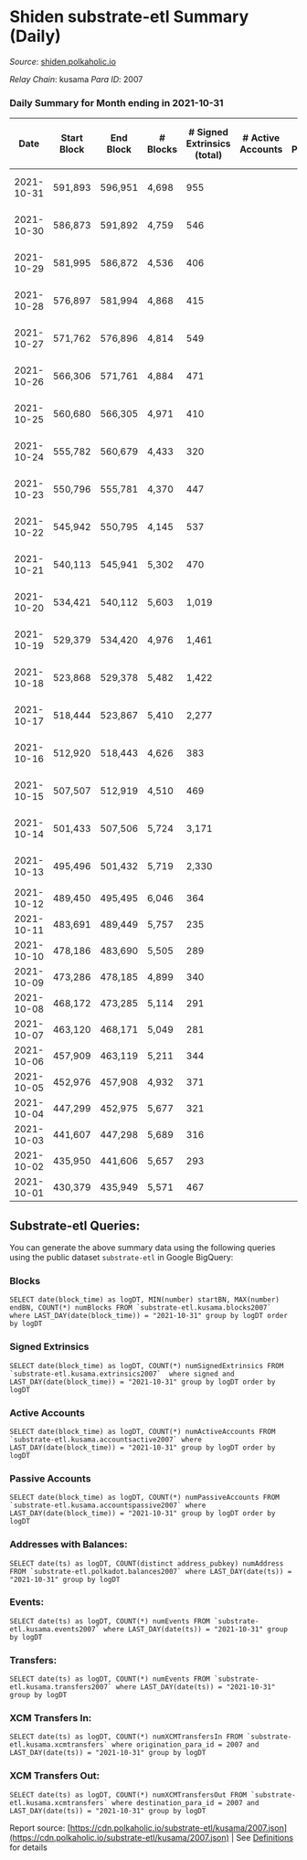 # Shiden substrate-etl Summary (Daily)

_Source_: [shiden.polkaholic.io](https://shiden.polkaholic.io)

*Relay Chain*: kusama
*Para ID*: 2007



### Daily Summary for Month ending in 2021-10-31


| Date | Start Block | End Block | # Blocks | # Signed Extrinsics (total) | # Active Accounts | # Passive | # New | # Addresses with Balances | # Events | # Transfers | # XCM Transfers In | # XCM Transfers Out | Issues | 
| ---- | ----------- | --------- | -------- | --------------------------- | ----------------- | --------- | ----- | ------------------------- | -------- | ----------- | ------------------ | ------------------- | ------ |
| 2021-10-31 | 591,893 | 596,951 | 4,698 | 955 |  |  |  | 26,217 | 38,581 | 6,693 ($2,089,795.72) |   |   | 361 missing (7.14%) |
| 2021-10-30 | 586,873 | 591,892 | 4,759 | 546 |  |  |  |  | 40,644 | 6,518 ($2,390,536.32) |   |   | 261 missing (5.20%) |
| 2021-10-29 | 581,995 | 586,872 | 4,536 | 406 |  |  |  |  | 42,574 | 6,597 ($2,535,328.48) |   |   | 342 missing (7.01%) |
| 2021-10-28 | 576,897 | 581,994 | 4,868 | 415 |  |  |  |  | 12,001 | 3,017 ($765,755.91) |   |   | 230 missing (4.51%) |
| 2021-10-27 | 571,762 | 576,896 | 4,814 | 549 |  |  |  |  | 23,734 | 4,126 ($1,911,762.69) |   |   | 321 missing (6.25%) |
| 2021-10-26 | 566,306 | 571,761 | 4,884 | 471 |  |  |  |  | 38,732 | 6,403 ($4,766,993.24) |   |   | 572 missing (10.49%) |
| 2021-10-25 | 560,680 | 566,305 | 4,971 | 410 |  |  |  |  | 42,501 | 6,808 ($2,435,486.89) |   |   | 655 missing (11.64%) |
| 2021-10-24 | 555,782 | 560,679 | 4,433 | 320 |  |  |  |  | 37,218 | 5,992 ($1,094,408.00) |   |   | 465 missing (9.50%) |
| 2021-10-23 | 550,796 | 555,781 | 4,370 | 447 |  |  |  |  | 41,987 | 6,314 ($1,536,884.49) |   |   | 616 missing (12.36%) |
| 2021-10-22 | 545,942 | 550,795 | 4,145 | 537 |  |  |  |  | 63,801 | 9,968 ($3,103,107.07) |   |   | 709 missing (14.61%) |
| 2021-10-21 | 540,113 | 545,941 | 5,302 | 470 |  |  |  |  | 44,412 | 8,171 ($4,952,230.32) |   |   | 527 missing (9.04%) |
| 2021-10-20 | 534,421 | 540,112 | 5,603 | 1,019 |  |  |  |  | 17,404 | 5,159 ($1,511,852.06) |   |   | 89 missing (1.56%) |
| 2021-10-19 | 529,379 | 534,420 | 4,976 | 1,461 |  |  |  |  | 15,074 | 4,596 ($1,897,832.66) |   |   | 66 missing (1.31%) |
| 2021-10-18 | 523,868 | 529,378 | 5,482 | 1,422 |  |  |  |  | 16,929 | 5,255 ($1,724,137.53) |   |   | 29 missing (0.53%) |
| 2021-10-17 | 518,444 | 523,867 | 5,410 | 2,277 |  |  |  |  | 18,293 | 5,389 ($2,300,992.62) |   |   | 14 missing (0.26%) |
| 2021-10-16 | 512,920 | 518,443 | 4,626 | 383 |  |  |  |  | 15,912 | 5,004 ($1,778,810.37) |   |   | 898 missing (16.26%) |
| 2021-10-15 | 507,507 | 512,919 | 4,510 | 469 |  |  |  |  | 16,999 | 5,031 ($2,769,165.59) |   |   | 903 missing (16.69%) |
| 2021-10-14 | 501,433 | 507,506 | 5,724 | 3,171 |  |  |  |  | 19,669 | 5,410 ($2,425,024.83) |   |   | 350 missing (5.76%) |
| 2021-10-13 | 495,496 | 501,432 | 5,719 | 2,330 |  |  |  |  | 24,699 | 6,006 ($3,168,888.71) |   |   | 218 missing (3.67%) |
| 2021-10-12 | 489,450 | 495,495 | 6,046 | 364 |  |  |  |  | 22,162 | 6,530 ($1,888,676.37) |   |   |  |
| 2021-10-11 | 483,691 | 489,449 | 5,757 | 235 |  |  |  |  | 20,981 | 6,128 ($903,455.77) |   |   | 2 missing (0.03%) |
| 2021-10-10 | 478,186 | 483,690 | 5,505 | 289 |  |  |  |  | 20,616 | 5,933 ($527,069.57) |   |   |  |
| 2021-10-09 | 473,286 | 478,185 | 4,899 | 340 |  |  |  |  | 20,615 | 5,621 ($2,821,423.83) |   |   | 1 missing (0.02%) |
| 2021-10-08 | 468,172 | 473,285 | 5,114 | 291 |  |  |  |  | 18,623 | 5,497 ($2,139,968.31) |   |   |  |
| 2021-10-07 | 463,120 | 468,171 | 5,049 | 281 |  |  |  |  | 19,759 | 5,433 ($1,136,105.27) |   |   | 3 missing (0.06%) |
| 2021-10-06 | 457,909 | 463,119 | 5,211 | 344 |  |  |  |  | 22,318 | 5,741 ($4,089,731.61) |   |   |  |
| 2021-10-05 | 452,976 | 457,908 | 4,932 | 371 |  |  |  |  | 20,705 | 5,477 ($774,820.34) |   |   | 1 missing (0.02%) |
| 2021-10-04 | 447,299 | 452,975 | 5,677 | 321 |  |  |  |  | 26,295 | 6,460 ($907,485.68) |   |   |  |
| 2021-10-03 | 441,607 | 447,298 | 5,689 | 316 |  |  |  |  | 24,834 | 6,269 ($1,392,844.62) |   |   | 3 missing (0.05%) |
| 2021-10-02 | 435,950 | 441,606 | 5,657 | 293 |  |  |  |  | 26,027 | 6,203 ($1,696,750.42) |   |   |  |
| 2021-10-01 | 430,379 | 435,949 | 5,571 | 467 |  |  |  |  | 35,892 | 7,204 ($4,025,773.35) |   |   |  |

## Substrate-etl Queries:
You can generate the above summary data using the following queries using the public dataset `substrate-etl` in Google BigQuery:


### Blocks
```
SELECT date(block_time) as logDT, MIN(number) startBN, MAX(number) endBN, COUNT(*) numBlocks FROM `substrate-etl.kusama.blocks2007`  where LAST_DAY(date(block_time)) = "2021-10-31" group by logDT order by logDT
```


### Signed Extrinsics
```
SELECT date(block_time) as logDT, COUNT(*) numSignedExtrinsics FROM `substrate-etl.kusama.extrinsics2007`  where signed and LAST_DAY(date(block_time)) = "2021-10-31" group by logDT order by logDT
```


### Active Accounts
```
SELECT date(block_time) as logDT, COUNT(*) numActiveAccounts FROM `substrate-etl.kusama.accountsactive2007` where LAST_DAY(date(block_time)) = "2021-10-31" group by logDT order by logDT
```


### Passive Accounts
```
SELECT date(block_time) as logDT, COUNT(*) numPassiveAccounts FROM `substrate-etl.kusama.accountspassive2007` where LAST_DAY(date(block_time)) = "2021-10-31" group by logDT order by logDT
```


### Addresses with Balances:
```
SELECT date(ts) as logDT, COUNT(distinct address_pubkey) numAddress FROM `substrate-etl.polkadot.balances2007` where LAST_DAY(date(ts)) = "2021-10-31" group by logDT
```


### Events:
```
SELECT date(ts) as logDT, COUNT(*) numEvents FROM `substrate-etl.kusama.events2007` where LAST_DAY(date(ts)) = "2021-10-31" group by logDT
```


### Transfers:
```
SELECT date(ts) as logDT, COUNT(*) numEvents FROM `substrate-etl.kusama.transfers2007` where LAST_DAY(date(ts)) = "2021-10-31" group by logDT
```


### XCM Transfers In:
```
SELECT date(ts) as logDT, COUNT(*) numXCMTransfersIn FROM `substrate-etl.kusama.xcmtransfers` where origination_para_id = 2007 and LAST_DAY(date(ts)) = "2021-10-31" group by logDT
```


### XCM Transfers Out:
```
SELECT date(ts) as logDT, COUNT(*) numXCMTransfersOut FROM `substrate-etl.kusama.xcmtransfers` where destination_para_id = 2007 and LAST_DAY(date(ts)) = "2021-10-31" group by logDT
```



Report source: [https://cdn.polkaholic.io/substrate-etl/kusama/2007.json](https://cdn.polkaholic.io/substrate-etl/kusama/2007.json) | See [Definitions](/DEFINITIONS.md) for details
